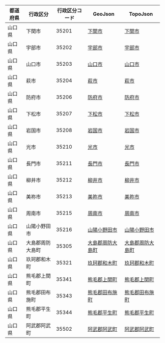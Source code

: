 | 都道府県 | 行政区分 | 行政区分コード | GeoJson | TopoJson |
|-----------|--------- |--------------|------|------|
| 山口県 | 下関市 | 35201 | [下関市](/geojson/cities/35/35201.json) | [下関市](/topojson/cities/35/35201.topojson) |
| 山口県 | 宇部市 | 35202 | [宇部市](/geojson/cities/35/35202.json) | [宇部市](/topojson/cities/35/35202.topojson) |
| 山口県 | 山口市 | 35203 | [山口市](/geojson/cities/35/35203.json) | [山口市](/topojson/cities/35/35203.topojson) |
| 山口県 | 萩市 | 35204 | [萩市](/geojson/cities/35/35204.json) | [萩市](/topojson/cities/35/35204.topojson) |
| 山口県 | 防府市 | 35206 | [防府市](/geojson/cities/35/35206.json) | [防府市](/topojson/cities/35/35206.topojson) |
| 山口県 | 下松市 | 35207 | [下松市](/geojson/cities/35/35207.json) | [下松市](/topojson/cities/35/35207.topojson) |
| 山口県 | 岩国市 | 35208 | [岩国市](/geojson/cities/35/35208.json) | [岩国市](/topojson/cities/35/35208.topojson) |
| 山口県 | 光市 | 35210 | [光市](/geojson/cities/35/35210.json) | [光市](/topojson/cities/35/35210.topojson) |
| 山口県 | 長門市 | 35211 | [長門市](/geojson/cities/35/35211.json) | [長門市](/topojson/cities/35/35211.topojson) |
| 山口県 | 柳井市 | 35212 | [柳井市](/geojson/cities/35/35212.json) | [柳井市](/topojson/cities/35/35212.topojson) |
| 山口県 | 美祢市 | 35213 | [美祢市](/geojson/cities/35/35213.json) | [美祢市](/topojson/cities/35/35213.topojson) |
| 山口県 | 周南市 | 35215 | [周南市](/geojson/cities/35/35215.json) | [周南市](/topojson/cities/35/35215.topojson) |
| 山口県 | 山陽小野田市 | 35216 | [山陽小野田市](/geojson/cities/35/35216.json) | [山陽小野田市](/topojson/cities/35/35216.topojson) |
| 山口県 | 大島郡周防大島町 | 35305 | [大島郡周防大島町](/geojson/cities/35/35305.json) | [大島郡周防大島町](/topojson/cities/35/35305.topojson) |
| 山口県 | 玖珂郡和木町 | 35321 | [玖珂郡和木町](/geojson/cities/35/35321.json) | [玖珂郡和木町](/topojson/cities/35/35321.topojson) |
| 山口県 | 熊毛郡上関町 | 35341 | [熊毛郡上関町](/geojson/cities/35/35341.json) | [熊毛郡上関町](/topojson/cities/35/35341.topojson) |
| 山口県 | 熊毛郡田布施町 | 35343 | [熊毛郡田布施町](/geojson/cities/35/35343.json) | [熊毛郡田布施町](/topojson/cities/35/35343.topojson) |
| 山口県 | 熊毛郡平生町 | 35344 | [熊毛郡平生町](/geojson/cities/35/35344.json) | [熊毛郡平生町](/topojson/cities/35/35344.topojson) |
| 山口県 | 阿武郡阿武町 | 35502 | [阿武郡阿武町](/geojson/cities/35/35502.json) | [阿武郡阿武町](/topojson/cities/35/35502.topojson) |
